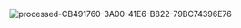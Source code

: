 
![processed-CB491760-3A00-41E6-B822-79BC74396E76](https://github.com/Yzhan498/lab2/assets/114200630/ec32148b-f6f5-4162-bb16-e86884c7b131)
